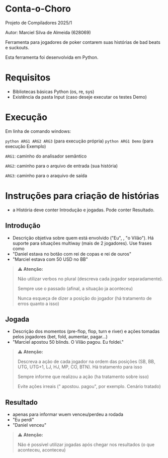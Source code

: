 # Conta-o-Choro

Projeto de Compiladores 2025/1

Autor: Marciel Silva de Almeida (628069)

Ferramenta para jogadores de poker contarem suas histórias de bad beats e suckouts.

Esta ferramenta foi desenvolvida em Python.

# Requisitos
- Bibliotecas básicas Python (os, re, sys)
- Existência da pasta Input (caso deseje executar os testes Demo)

# Execução

Em linha de comando windows:

`python ARG1 ARG2 ARG3` (para execução própria)
`python ARG1 Demo` (para execução Exemplo)

`ARG1`: caminho do analisador semântico

`ARG2`: caminho para o arquivo de entrada (sua história)

`ARG3`: caminho para o araquivo de saída

# Instruções para criação de histórias
- a História deve conter Introdução e jogadas. Pode conter Resultado.

## Introdução
- Descrição objetiva sobre quem está envolvido ("Eu", <Nome do jogador>, "o Vilão"). Há suporte para situações multiway (mais de 2 jogadores). Use frases como
- "Daniel estava no botão com rei de copas e rei de ouros"
- "Marciel estava com 50 USD no BB"

> ⚠️ **Atenção:**
> 
> Não utilizar verbos no plural (descreva cada jogador separadamente).
>
> Sempre use o passado (afinal, a situação ja aconteceu)
>
> Nunca esqueça de dizer a posição do jogador (há tratamento de erros quanto a isso)

## Jogada
- Descrição dos momentos (pre-flop, flop, turn e river) e ações tomadas pelos jogadores (bet, fold, aumentar, pagar...)
- "Marciel apostou 50 blinds. O Vilão pagou. Eu foldei."

> ⚠️ **Atenção:**
>
> Descreva a ação de cada jogador na ordem das posições (SB, BB, UTG, UTG+1, LJ, HJ, MP, CO, BTN). Há tratamento para isso
>
> Sempre informe que realizou a ação (ha tratamento sobre isso)
>
> Evite ações irreais ("<Jogador A> apostou. <Jogador A> pagou", por exemplo. Cenário tratado)
## Resultado

- apenas para informar wuem venceu/perdeu a rodada
- "Eu perdi"
- "Daniel venceu"


> ⚠️ **Atenção:**
>
> Não é possível utilizar jogadas após chegar nos resultados (o que aconteceu, aconteceu)
